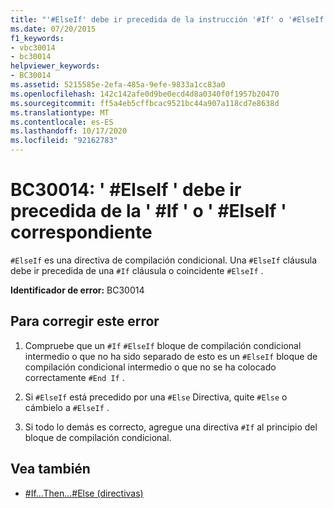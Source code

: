 ```yaml
---
title: "'#ElseIf' debe ir precedida de la instrucción '#If' o '#ElseIf' correspondiente"
ms.date: 07/20/2015
f1_keywords:
- vbc30014
- bc30014
helpviewer_keywords:
- BC30014
ms.assetid: 5215585e-2efa-485a-9efe-9833a1cc83a0
ms.openlocfilehash: 142c142afe0d9be0ecd4d8a0340f0f1957b20470
ms.sourcegitcommit: ff5a4eb5cffbcac9521bc44a907a118cd7e8638d
ms.translationtype: MT
ms.contentlocale: es-ES
ms.lasthandoff: 10/17/2020
ms.locfileid: "92162783"
---
```

# <a name="bc30014-elseif-must-be-preceded-by-a-matching-if-or-elseif"></a>BC30014: ' #ElseIf ' debe ir precedida de la ' #If ' o ' #ElseIf ' correspondiente

`#ElseIf` es una directiva de compilación condicional. Una `#ElseIf` cláusula debe ir precedida de una `#If` cláusula o coincidente `#ElseIf` .

 **Identificador de error:** BC30014

## <a name="to-correct-this-error"></a>Para corregir este error

1. Compruebe que un `#If` `#ElseIf` bloque de compilación condicional intermedio o que no ha sido separado de esto es un `#ElseIf` bloque de compilación condicional intermedio o que no se ha colocado correctamente `#End If` .

2. Si `#ElseIf` está precedido por una `#Else` Directiva, quite `#Else` o cámbielo a `#ElseIf` .

3. Si todo lo demás es correcto, agregue una directiva `#If` al principio del bloque de compilación condicional.

## <a name="see-also"></a>Vea también

- [#If...Then...#Else (directivas)](../directives/if-then-else-directives.md)
